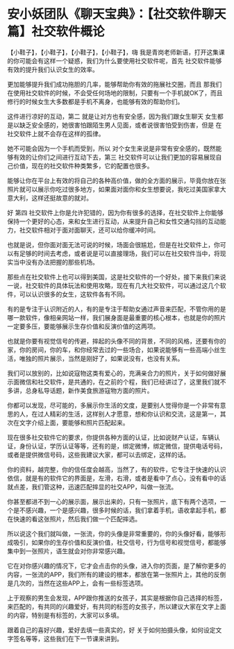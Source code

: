 # 安小妖团队《聊天宝典》：【社交软件聊天篇】社交软件概论

【小鞋子】，【小鞋子】，【小鞋子】，【小鞋子】，嗨 我是青岗老师新语，打开这集课的你可能会有这样一个疑惑，我们为什么要使用社交软件呢，首先 社交软件能够有效的提升我们认识女生的效率。

更加能够提升我们成功拖胆的几率，能够帮助你有效的拖展社交圈，而且 那我们在使用社交软件的时候，不会受任何场地的限制，只要有一个手机就OK了，而且修行的时候女生大多数都是手机不离身，也能够有效的帮助你们。

这件进行凉好的互动，第二 就是让对方也有安全感，因为我们跟女生聊天 女生都是以缺乏安全感的，她很害怕跟陌生男人见面，或者说很害怕受到伤害，但是 在社交软件上就不会存在这样的孤律。

她不可能会因为一个手机而受到，所以 对个女生来说是非常有安全感的，既然能够有效的让你们之间进行互动下去，第三 社交软件可以让我们更加的容易展现自己价值，现在的社交软件种类繁多，它的配置也很多。

能够让你在平台上有效的将自己的各种高价值，做的全方面的展示，毕竟你放在张照片就可以展示你吃过很多地方，如果面对面你和女生想要说，我吃过美国家拿大意大利，这样还挺故意的就对。

好 第四 社交软件上你是允许犯错的，因为你有很多的选择，在社交软件上你能够保持一个更好的心态，来和女生进行互动，从来提升自己和女性交通勾挡的互动能力，社交软件相对于面对面聊天，还可以给你缓冲时间。

也就是说，但你面对面无法可说的时候，场面会很尴尬，但是在社交软件上，你可以有足够的时间去考虑，或者说是可以直接理场，我们可以在社交软件当中，将现实当中没有办法把握的那些机场。

那些点在社交软件上也可以得到美国，这是社交软件的一个好处，接下来我们来说一说，社交软件的具体玩法和使用攻略，现在有几大社交软件，可以通过这几个软件，可以认识很多的女生，这软件各有不同。

有的是专注于认识附近的人，有的是专注于帮助女通过声音来匹配，不管你用的是哪一款软件，像相亲网站一样，我们展身面是最重要的核心根本，也就是你的照片一定要多压，要能够展示生存价值和反演价值的这两项。

也就是你要有视觉信号的传避，摔起的头像不同的背景，不同的风格，还要有你的家，你的房间，你的车，和你经常去过的一些场合，如果说能够有一些高端小丝生活，唯独的照片展示，当然是刚好了，如果说没有，也没有关系。

我们可以放别的，比如说寇物这类有爱心的，充满亲合力的照片，关于如何做好展示面微信和社交软件，是共通的，在之前的个程，我们已经讲过了，这里我们就不多讲，总身私导话题，新作美食旅游寇物方面的照片。

你都可以发现，尽可能的，多展示你生活的文度，是要别人觉得你是一个非常有意思的人，在过人精彩的生活，这样别人才愿意，想和你认识和交流，这是第一，其次在文字介绍上面，要能够和照片匹配起来。

现在很多社交软件它的要求，你提供各种方面的认证，比如说财产认证，车辆认证，身份认证，学历认证等等，还有的是，绑定微博，绑定微信，提供电话号码，或者是提供微信号码，这些我建议大家，都可以去绑定，这样的话。

你的资料，越完整，你的信任度会越高，当然了，有的软件，它专注于快速的认识依信，就是有的软件它的界面是，左滑，右滑，或者是看中了点心，没有看中的话就点差，我们管这种，迅速匹配摔显的社交APP，叫做一张流。

你甚至都进不到一心的展示面，展示出来的，只有一张照片，底下有两个选项，一个是不感兴趣，一个是感兴趣，很多时候的话，我们拿着手机，语收拿起手机，都在快速的看这张照片，然后我们做一个匹配摔选。

所以说这个我们就叫做，一张流，你的头像是非常重要的，你的头像好看，能够形成吸引，如果你的生存价值和反演价值，社交信号，行为信号和视觉信号，都能够集中到一张照片，语生就会对你非常感兴趣。

它在对你感兴趣的情况下，它才会点击你的头像，进入你的页面，是了解你更多的内容，一张流的APP，我们所有的建设的根本，都放在第一张照片上，其他的反倒是几次的，当然在这些APP上，会有一些标签选项。

上于观察的男生会发现，APP跟你推送的女孩子，其实是根据你自己选择的标签，来匹配的，有共同的兴趣爱好，有共同的标签的女孩子，所以建议大家在文字上面的内容，特别是有标签的，大家可以多填。

跟着自己的喜好兴趣，爱好去填一些真实的，好 关于如何拍摄头像，如何设定文字签名等等，这些我们在下一节课来讲到。